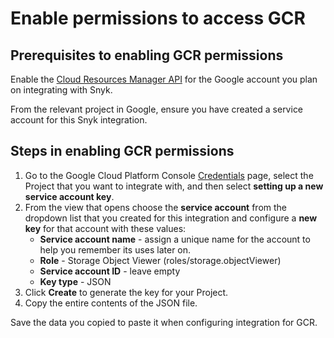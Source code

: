 # Enable permissions to access GCR

## **Prerequisites to enabling GCR permissions**

Enable the [Cloud Resources Manager API](https://console.cloud.google.com/apis/library/cloudresourcemanager.googleapis.com?q=cloud%20resource%20manager\&id=16f5d23e-c895-4b9d-88e4-864c1766636f\&project=next-for-integration-testing) for the Google account you plan on integrating with Snyk.

From the relevant project in Google, ensure you have created a service account for this Snyk integration.

## **Steps in enabling GCR permissions**

1. Go to the Google Cloud Platform Console [Credentials](https://console.cloud.google.com/apis/credentials) page, select the Project that you want to integrate with, and then select **setting up a new service account key**.
2. From the view that opens choose the **service account** from the dropdown list that you created for this integration and configure a **new key** for that account with these values:
   * **Service account name** - assign a unique name for the account to help you remember its uses later on.
   * **Role** - Storage Object Viewer (roles/storage.objectViewer)
   * **Service account ID** - leave empty
   * **Key type** - JSON
3. Click **Create** to generate the key for your Project.
4. Copy the entire contents of the JSON file.

Save the data you copied to paste it when configuring integration for GCR.
